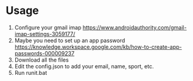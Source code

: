 # Usage

1. Configure your gmail imap https://www.androidauthority.com/gmail-imap-settings-3059177/
2. Maybe you need to set up an app password https://knowledge.workspace.google.com/kb/how-to-create-app-passwords-000009237
3. Download all the files
4. Edit the config.json to add your email, name, sport, etc.
5. Run runit.bat
